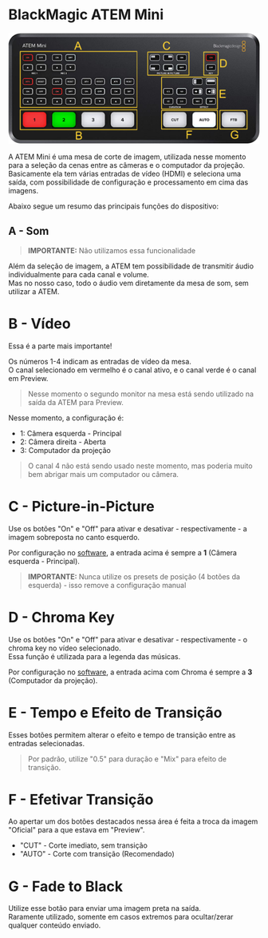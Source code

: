 # BlackMagic ATEM Mini

![ATEM Mini](./imgs/atem-mini.png)

A ATEM Mini é uma mesa de corte de imagem, utilizada nesse momento para a seleção da cenas entre as câmeras e o computador da projeção.  
Basicamente ela tem várias entradas de vídeo (HDMI) e seleciona uma saída, com possibilidade de configuração e processamento em cima das imagens.

Abaixo segue um resumo das principais funções do dispositivo:

## A - Som

> **IMPORTANTE:** Não utilizamos essa funcionalidade

Além da seleção de imagem, a ATEM tem possibilidade de transmitir áudio individualmente para cada canal e volume.  
Mas no nosso caso, todo o áudio vem diretamente da mesa de som, sem utilizar a ATEM.

# B - Vídeo

Essa é a parte mais importante!

Os números 1-4 indicam as entradas de vídeo da mesa.  
O canal selecionado em vermelho é o canal ativo, e o canal verde é o canal em Preview.

> Nesse momento o segundo monitor na mesa está sendo utilizado na saída da ATEM para Preview.

Nesse momento, a configuração é:

- 1: Câmera esquerda - Principal
- 2: Câmera direita - Aberta
- 3: Computador da projeção

> O canal 4 não está sendo usado neste momento, mas poderia muito bem abrigar mais um computador ou câmera.

# C - Picture-in-Picture

Use os botões "On" e "Off" para ativar e desativar - respectivamente - a imagem sobreposta no canto esquerdo.

Por configuração no [software](./software.md#atem-software-control), a entrada acima é sempre a **1** (Câmera esquerda - Principal).

> **IMPORTANTE:** Nunca utilize os presets de posição (4 botões da esquerda) - isso remove a configuração manual

# D - Chroma Key

Use os botões "On" e "Off" para ativar e desativar - respectivamente - o chroma key no vídeo selecionado.  
Essa função é utilizada para a legenda das músicas.

Por configuração no [software](./software.md#atem-software-control), a entrada acima com Chroma é sempre a **3** (Computador da projeção).

# E - Tempo e Efeito de Transição

Esses botões permitem alterar o efeito e tempo de transição entre as entradas selecionadas.

> Por padrão, utilize "0.5" para duração e "Mix" para efeito de transição.

# F - Efetivar Transição

Ao apertar um dos botões destacados nessa área é feita a troca da imagem "Oficial" para a que estava em "Preview".

- "CUT" - Corte imediato, sem transição
- "AUTO" - Corte com transição (Recomendado)

# G - Fade to Black

Utilize esse botão para enviar uma imagem preta na saída.  
Raramente utilizado, somente em casos extremos para ocultar/zerar qualquer conteúdo enviado.

